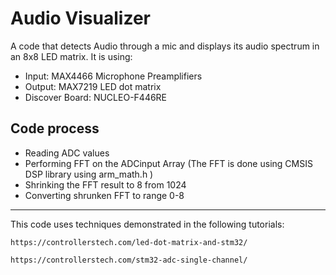 # Audio Visualizer
A code that detects Audio through a mic and displays its audio spectrum in an 8x8 LED matrix.
It is using:
- Input: MAX4466 Microphone Preamplifiers
- Output: MAX7219 LED dot matrix
- Discover Board: NUCLEO-F446RE


## Code process
- Reading ADC values
- Performing FFT on the ADCinput Array (The FFT is done using CMSIS DSP library using arm_math.h )
- Shrinking the FFT result to 8 from 1024
- Converting shrunken FFT to range 0-8


____________________________________________
This code uses techniques demonstrated in the following tutorials:

`https://controllerstech.com/led-dot-matrix-and-stm32/ `

`https://controllerstech.com/stm32-adc-single-channel/`

